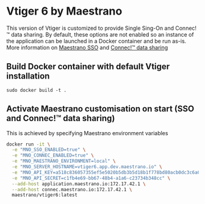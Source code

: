 # Vtiger 6 by Maestrano
This version of Vtiger is customized to provide Single Sing-On and Connec!™ data sharing. By default, these options are not enabled so an instance of the application can be launched in a Docker container and be run as-is.
More information on [Maestrano SSO](https://maestrano.com) and [Connec!™ data sharing](https://maestrano.com/connec)

## Build Docker container with default Vtiger installation
`sudo docker build -t .`

## Activate Maestrano customisation on start (SSO and Connec!™ data sharing)
This is achieved by specifying Maestrano environment variables

```bash
docker run -it \
  -e "MNO_SSO_ENABLED=true" \
  -e "MNO_CONNEC_ENABLED=true" \
  -e "MNO_MAESTRANO_ENVIRONMENT=local" \
  -e "MNO_SERVER_HOSTNAME=vtiger6.app.dev.maestrano.io" \
  -e "MNO_API_KEY=a518c836057355ef5e5020b5db3b5d18b1f778bd80acb0dc3c6a086645f4aa71" \
  -e "MNO_API_SECRET=c1fb4e69-bb67-48b4-a1a6-c23734b348cc" \
  --add-host application.maestrano.io:172.17.42.1 \
  --add-host connec.maestrano.io:172.17.42.1 \
  maestrano/vtiger6:latest
 ```
